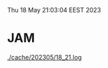 Thu 18 May 21:03:04 EEST 2023
# JAM
<a href='./cache/202305/18_21.log'>./cache/202305/18_21.log</a>
